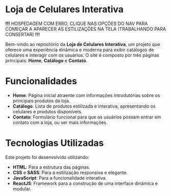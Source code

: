 # Loja de Celulares Interativa
**!!!** HOSPEDAGEM COM ERRO, CLIQUE NAS OPÇÕES DO NAV PARA COMEÇAR A APARECER AS ESTILIZAÇÕES NA TELA (TRABALHANDO PARA CONSERTAR) **!!!**

Bem-vindo ao repositório da **Loja de Celulares Interativa**, um projeto que oferece uma experiência dinâmica e moderna para exibir catálogos de celulares e interagir com os usuários. O site é composto por três páginas principais: **Home**, **Catálogo** e **Contato**.

# Funcionalidades
- **Home**: Página inicial atraente com informações introdutórias sobre os principais produtos da loja.
- **Catálogo**: Lista de produtos estilizada e interativa, apresentando os celulares e produtos disponíveis.
- **Contato**: Formulário funcional para que os usuários possam entrar em contato com a loja, ou ver mais informações.

# Tecnologias Utilizadas
Este projeto foi desenvolvido utilizando:

- **HTML**: Para a estrutura das páginas.
- **CSS** e **SASS**: Para a estilização responsiva e elegante.
- **JavaScript**: Para a funcionalidade interativa.
- **ReactJS**: Framework para a construção de uma interface dinâmica e modular.
